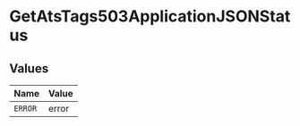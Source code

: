 # GetAtsTags503ApplicationJSONStatus


## Values

| Name    | Value   |
| ------- | ------- |
| `ERROR` | error   |